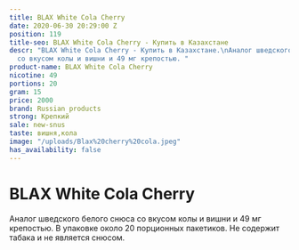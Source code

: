 ```yaml
---
title: BLAX White Cola Cherry
date: 2020-06-30 20:29:00 Z
position: 119
title-seo: BLAX White Cola Cherry - Купить в Казахстане
descr: "BLAX White Cola Cherry - Купить в Казахстане.\nАналог шведского белого снюса
  со вкусом колы и вишни и 49 мг крепостью. "
product-name: BLAX White Cola Cherry
nicotine: 49
portions: 20
gram: 15
price: 2000
brand: Russian products
strong: Крепкий
sale: new-snus
taste: вишня,кола
image: "/uploads/Blax%20cherry%20cola.jpeg"
has_availability: false
---
```


# **BLAX White Cola Cherry**
Аналог шведского белого снюса со вкусом колы и вишни и 49 мг крепостью. 
В упаковке около 20 порционных пакетиков. 
Не содержит табака и не является снюсом.